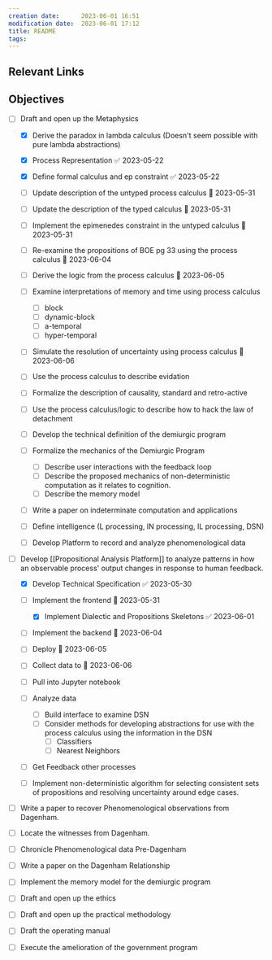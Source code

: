```yaml
---
creation date:		2023-06-01 16:51
modification date:	2023-06-01 17:12
title: README
tags: 
---
```

## Relevant Links

## Objectives
- [ ] Draft and open up the Metaphysics
	- [x] Derive the paradox in lambda calculus (Doesn't seem possible with pure lambda abstractions)
	- [x] Process Representation ✅ 2023-05-22
	- [x] Define formal calculus and ep constraint ✅ 2023-05-22
	- [ ] Update description of the untyped process calculus 📅 2023-05-31 
	- [ ] Update the description of the typed calculus 📅 2023-05-31 
	- [ ] Implement the epimenedes constraint in the untyped calculus 📅 2023-05-31 
	- [ ] Re-examine the propositions of BOE pg 33 using the process calculus 📅 2023-06-04 
	- [ ] Derive the logic from the process calculus 📅 2023-06-05 
	- [ ] Examine interpretations of memory and time using process calculus
		- [ ] block
		- [ ] dynamic-block
		- [ ] a-temporal
		- [ ] hyper-temporal
	- [ ] Simulate the resolution of uncertainty using process calculus 📅 2023-06-06 
	- [ ] Use the process calculus to describe evidation
	- [ ] Formalize the description of causality, standard and retro-active
	- [ ] Use the process calculus/logic to describe how to hack the law of detachment
	- [ ] Develop the technical definition of the demiurgic program
	- [ ] Formalize the mechanics of the Demiurgic Program
		- [ ] Describe user interactions with the feedback loop
		- [ ] Describe the proposed mechanics of non-deterministic computation as it relates to cognition.
		- [ ] Describe the memory model
	- [ ] Write a paper on indeterminate computation and applications
	- [ ] Define intelligence (L processing, IN processing, IL processing, DSN)
	- [ ] Develop Platform to record and analyze phenomenological data
	

- [ ] Develop [[Propositional Analysis Platform]] to analyze patterns in how an observable process' output changes in response to human feedback.
	- [x] Develop Technical Specification ✅ 2023-05-30
	- [ ] Implement the frontend 📅 2023-05-31 
		- [x] Implement Dialectic and Propositions Skeletons ✅ 2023-06-01
	- [ ] Implement the backend 📅 2023-06-04 
	- [ ] Deploy 📅 2023-06-05 
	- [ ] Collect data to 📅 2023-06-06 
	- [ ] Pull into Jupyter notebook
	- [ ] Analyze data
		- [ ] Build interface to examine DSN
		- [ ] Consider methods for developing abstractions for use with the process calculus using the information in the DSN
			- [ ] Classifiers
			- [ ] Nearest Neighbors
	- [ ] Get Feedback other processes
	- [ ] Implement non-deterministic algorithm for selecting consistent sets of propositions and resolving uncertainty around edge cases.



- [ ] Write a paper to recover Phenomenological observations from Dagenham. 
- [ ] Locate the witnesses from Dagenham.
- [ ] Chronicle Phenomenological data Pre-Dagenham
- [ ] Write a paper on the Dagenham Relationship

- [ ] Implement the memory model for the demiurgic program 
- [ ] Draft and open up the ethics
- [ ] Draft and open up the practical methodology
- [ ] Draft the operating manual
- [ ] Execute the amelioration of the government program